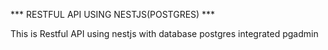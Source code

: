 
***  RESTFUL API USING NESTJS(POSTGRES) ***

This is Restful API using nestjs with database postgres integrated pgadmin